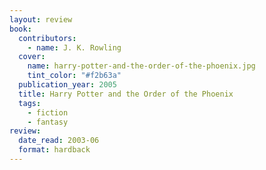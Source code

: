 ```yaml
---
layout: review
book:
  contributors:
    - name: J. K. Rowling
  cover:
    name: harry-potter-and-the-order-of-the-phoenix.jpg
    tint_color: "#f2b63a"
  publication_year: 2005
  title: Harry Potter and the Order of the Phoenix
  tags:
    - fiction
    - fantasy
review:
  date_read: 2003-06
  format: hardback
---
```

